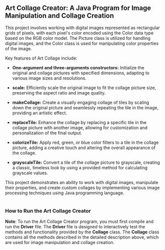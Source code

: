 ## Art Collage Creator: A Java Program for Image Manipulation and Collage Creation
This project involves working with digital images represented as rectangular grids of pixels, with each pixel's color encoded using the Color data type based on the RGB color model. The Picture class is utilized for handling digital images, and the Color class is used for manipulating color properties of the image.

Key features of Art Collage include:

- **One-argument and three-arguments constructors:** Initialize the original and collage pictures with specified dimensions, adapting to various image sizes and resolutions.

- **scale:** Efficiently scale the original image to fit the collage picture size, preserving the aspect ratio and image quality.

- **makeCollage:** Create a visually engaging collage of tiles by scaling down the original picture and seamlessly repeating the tile in the image, providing an artistic effect.

- **replaceTile:** Enhance the collage by replacing a specific tile in the collage picture with another image, allowing for customization and personalization of the final output.

- **colorizeTile:** Apply red, green, or blue color filters to a tile in the collage picture, adding a creative touch and altering the overall appearance of the collage.

- **grayscaleTile:** Convert a tile of the collage picture to grayscale, creating a classic, timeless look by using a provided method for calculating grayscale values.


This project demonstrates an ability to work with digital images, manipulate their properties, and create custom collages by implementing various image processing techniques using Java programming language.
<br>
<br>

### How to Run the Art Collage Creator

**Note**: To run the Art Collage Creator program, you must first compile and run the **Driver** file. The **Driver** file is designed to interactively test the methods and functionality provided by the **Collage** class. The **Collage** class contains all the methods described in the detailed description above, which are used for image manipulation and collage creation.
